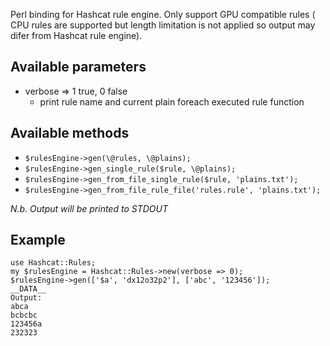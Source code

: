 Perl binding for Hashcat rule engine. Only support GPU compatible rules (
  CPU rules are supported but length limitation is not applied so output may difer from Hashcat rule engine).

## Available parameters
* verbose => 1 true, 0 false
  * print rule name and current plain foreach executed rule function

## Available methods
* `$rulesEngine->gen(\@rules, \@plains);`
* `$rulesEngine->gen_single_rule($rule, \@plains);`
* `$rulesEngine->gen_from_file_single_rule($rule, 'plains.txt');`
* `$rulesEngine->gen_from_file_rule_file('rules.rule', 'plains.txt');`

*N.b. Output will be printed to STDOUT*

## Example
```
use Hashcat::Rules;
my $rulesEngine = Hashcat::Rules->new(verbose => 0);
$rulesEngine->gen(['$a', 'dx12o32p2'], ['abc', '123456']);
__DATA__
Output:
abca
bcbcbc
123456a
232323
```
